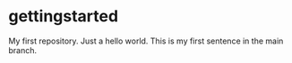 # gettingstarted
My first repository. Just a hello world.
This is my first sentence in the main branch.
